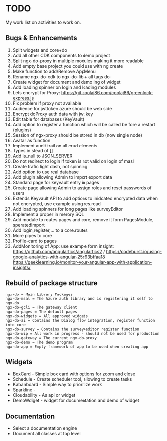 # TODO
My work list on activities to work on.

## Bugs & Enhancements
1. Split widgets and core+do
1. Add all other CDK components to demo project 
1. Split ngx-do-proxy in multiple modules making it more readable
1. Add empty base project you could use with ng create
1. Make function to add/Remove AppMenu  
1. Rename ngx-do-cdk to ngx-do-lib + all tags do-
1. Create widget for document and demo ing of widget
1. Add loading spinner on login and loading modules
1. Lets encrypt for Proxy: https://git.coolaj86.com/coolaj86/greenlock-express.js
1. Fix problem if proxy not available
1. Audience for jwttoken azure should be web side 
1. Encrypt doProxy auth data with jwt key
1. Edit table for databases (KeyVault)
1. Add option to register a function which will be called be fore a restart (plugins)
1. Session of ngx-proxy should be stored in db (now single node)
1. Avatar as function
1. Implement audit trail on all crud elements
1. Types in stead of []
1. Add is_null to JSON_SERVER
1. Do not redirect to login if token is not valid on login of masl
1. Create trafic light dash, not spinning
1. Add option to use real database
1. Add plugin allowing Admin to import export data
1. Standard page for keyvault entry in pages
1. Create page allowing Admin to assign roles and reset passwords of users
1. Extends Keyvault API to add options to inidcated encrypted data when not encrypted, use example using res.read
1. Add loading spinners for long pages like surveyEditor
1. Implement a proper in merory SQL
1. Add module to routes pages and core, remove it form PagesModule, speratedImport
1. Add login,register,... to a core.routes
1. More pipes to core
1. Profile-card to pages
1. AddMonitoring of App: use example form insight: https://github.com/angulartics/angulartics2 / https://codeburst.io/using-google-analytics-with-angular-25c93bffaa18 https://geeklearning.io/monitor-your-angular-app-with-application-insights/


## Rebuild of package structure
```
ngx-do = Main Library Packages
ngx-do-msal = The Azure auth library and is registering it self to ngx-do
ngx-do-gcli = The gateway client
ngx-do-pages = The default pages
ngx-do-widgets = All approved widgets
ngx-do-ai = Contains the Dialog flow integration, register function into core 
ngx-do-survey = Contains the survey+editor register function
ngx-do-wip = All work in progress - should not be used for production
ngx-do-gateway = The current ngx-do-proxy
ngx-do-demo = The demo program
ngx-do-app = Empty framework of app to be used when creating app
```


## Widgets
* BoxCard - Simple box card with options for zoom and close
* Schedule - Create scheduler tool, allowing to create  tasks
* Kabanboard - Simple way to prioritize work
* Sparkline - 
* Cloudability - As api or widget
* DemoWdiget - widget for documentation and demo of widget

## Documentation
* Select a documentation engine
* Document all classes at top level


